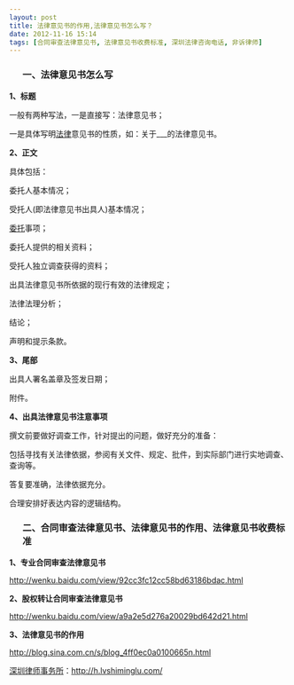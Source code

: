 ```yaml
---
layout: post
title: 法律意见书的作用,法律意见书怎么写？
date: 2012-11-16 15:14
tags: [合同审查法律意见书, 法律意见书收费标准, 深圳法律咨询电话, 非诉律师]
---
```

<ol>
<h3>一、法律意见书怎么写</h3>
</ol>
<strong>1、标题</strong>

一般有两种写法，一是直接写：法律意见书；

一是具体写明<a href="http://h.lvshiminglu.com/law/category/counsel">法律</a>意见书的性质，如：关于___的法律意见书。

<strong>2、正文</strong>

具体包括：

委托人基本情况；

受托人(即法律意见书出具人)基本情况；

<a href="http://h.lvshiminglu.com/law/683.html">委托</a>事项；

委托人提供的相关资料；

受托人独立调查获得的资料；

出具法律意见书所依据的现行有效的法律规定；

法律法理分析；

结论；

声明和提示条款。

<strong>3、尾部</strong>

出具人署名盖章及签发日期；

附件。

<strong>4、出具法律意见书注意事项</strong>

撰文前要做好调查工作，针对提出的问题，做好充分的准备：

包括寻找有关法律依据，参阅有关文件、规定、批件，到实际部门进行实地调查、查询等。

答复要准确，法律依据充分。

合理安排好表达内容的逻辑结构。
<ol>
<h3>二、合同审查法律意见书、法律意见书的作用、法律意见书收费标准</h3>
</ol>
<strong>1、专业合同审查法律意见书</strong>

http://wenku.baidu.com/view/92cc3fc12cc58bd63186bdac.html

<strong>2、股权转让合同审查法律意见书</strong>

http://wenku.baidu.com/view/a9a2e5d276a20029bd642d21.html

<strong>3、法律意见书的作用</strong>

http://blog.sina.com.cn/s/blog_4ff0ec0a0100665n.html

<a href="http://h.lvshiminglu.com/">深圳律师事务所</a>：<a href="http://h.lvshiminglu.com/">http://h.lvshiminglu.com/</a>

